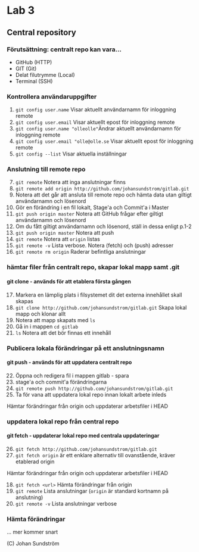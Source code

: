 # Lab 3

## Central repository

### Förutsättning: centralt repo kan vara...
* GitHub (HTTP)
* GIT (Git)
* Delat filutrymme (Local) 
* Terminal (SSH)

### Kontrollera användaruppgifter
1. ```git config user.name``` Visar aktuellt användarnamn för inloggning remote
2. ```git config user.email``` Visar aktuellt epost för inloggning remote
3. ```git config user.name "olleolle"```Ändrar aktuellt användarnamn för inloggning remote
4. ```git config user.email "olle@olle.se``` Visar aktuellt epost för inloggning remote
5. ```git config --list``` Visar aktuella inställningar

### Anslutning till remote repo
7. ```git remote``` Notera att inga anslutningar finns
8. ```git remote add origin http://github.com/johansundstrom/gitlab.git``` 
9. Notera att det går att ansluta till remote repo och hämta data utan giltigt användarnamn och lösenord
10. Gör en förändring i en fil lokalt, Stage'a och Commit'a i Master
11. ```git push origin master``` Notera att GitHub frågar efter giltigt användarnamn och lösenord
12. Om du fått giltigt användarnamn och lösenord, ställ in dessa enligt p.1-2
13. ```git push origin master``` Notera att push 
14. ```git remote``` Notera att ```origin``` listas
15. ```git remote -v``` Lista verbose. Notera (fetch) och (push) adresser
16. ```git remote rm origin``` Raderar befintliga anslutningar

### hämtar filer från centralt repo, skapar lokal mapp samt .git 
#### git clone - används för att etablera första gången
17. Markera en lämplig plats i filsystemet dit det externa innehållet skall skapas
18. ```git clone http://github.com/johansundstrom/gitlab.git``` Skapa lokal mapp och klonar allt
19. Notera att mapp skapats med ```ls```
20. Gå in i mappen ```cd gitlab```
21. ```ls``` Notera att det bör finnas ett innehåll
 
### Publicera lokala förändringar på ett anslutningsnamn
#### git push - används för att uppdatera centralt repo
22. Öppna och redigera fil i mappen gitlab - spara
23. stage'a och commit'a förändringarna
24. ```git remote push http://github.com/johansundstrom/gitlab.git```
25. Ta för vana att uppdatera lokal repo innan lokalt arbete inleds

Hämtar förändringar från origin och uppdaterar arbetsfiler i HEAD
### uppdatera lokal repo från central repo
#### git fetch - uppdaterar lokal repo med centrala uppdateringar
26. ```git fetch http://github.com/johansundstrom/gitlab.git```
27. ```git fetch origin``` är ett enklare alternativ till ovanstående, kräver etablerad origin


Hämtar förändringar från origin och uppdaterar arbetsfiler i HEAD

18. ```git fetch <url>``` Hämta förändringar från origin
19. ```git remote``` Lista anslutningar (```origin``` är standard kortnamn på anslutning)
20. ```git remote -v``` Lista anslutningar verbose

### 
### Hämta förändringar 
... mer kommer snart

(C) Johan Sundström
